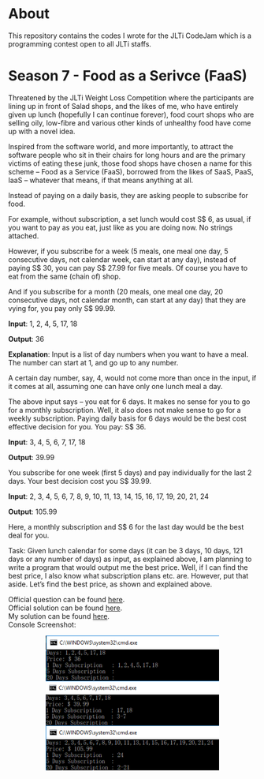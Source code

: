 # About
This repository contains the codes I wrote for the JLTi CodeJam which is a programming contest open to all JLTi staffs.

# Season 7 - Food as a Serivce (FaaS)

Threatened by the JLTi Weight Loss Competition where the participants are lining up in front of Salad shops, and the likes of me, who have entirely given up lunch (hopefully I can continue forever), food court shops who are selling oily, low-fibre and various other kinds of unhealthy food have come up with a novel idea.

Inspired from the software world, and more importantly, to attract the software people who sit in their chairs for long hours and are the primary victims of eating these junk, those food shops have chosen a name for this scheme – Food as a Service (FaaS), borrowed from the likes of SaaS, PaaS, IaaS – whatever that means, if that means anything at all.

Instead of paying on a daily basis, they are asking people to subscribe for food.

For example, without subscription, a set lunch would cost S$ 6, as usual, if you want to pay as you eat, just like as you are doing now. No strings attached.

However, if you subscribe for a week (5 meals, one meal one day, 5 consecutive days, not calendar week, can start at any day), instead of paying S$ 30, you can pay S$ 27.99 for five meals. Of course you have to eat from the same (chain of) shop.

And if you subscribe for a month (20 meals, one meal one day, 20 consecutive days, not calendar month, can start at any day) that they are vying for, you pay only S$ 99.99.

**Input**: 1, 2, 4, 5, 17, 18

**Output**: 36

**Explanation**: Input is a list of day numbers when you want to have a meal. The number can start at 1, and go up to any number.

A certain day number, say, 4, would not come more than once in the input, if it comes at all, assuming one can have only one lunch meal a day.

The above input says – you eat for 6 days. It makes no sense for you to go for a monthly subscription. Well, it also does not make sense to go for a weekly subscription. Paying daily basis for 6 days would be the best cost effective decision for you. You pay: S$ 36.

**Input**: 3, 4, 5, 6, 7, 17, 18

**Output**: 39.99

You subscribe for one week (first 5 days) and pay individually for the last 2 days. Your best decision cost you S$ 39.99.

**Input**: 2, 3, 4, 5, 6, 7, 8, 9, 10, 11, 13, 14, 15, 16, 17, 19, 20, 21, 24

**Output**: 105.99

Here, a monthly subscription and S$ 6 for the last day would be the best deal for you.

Task: Given lunch calendar for some days (it can be 3 days, 10 days, 121 days or any number of days) as input, as explained above, I am planning to write a program that would output me the best price. Well, if I can find the best price, I also know what subscription plans etc. are. However, put that aside. Let’s find the best price, as shown and explained above.

Official question can be found [here](https://gopalcdas.wordpress.com/2017/08/05/faas/).   
Official solution can be found [here](https://gopalcdas.wordpress.com/2017/09/16/solution-faas/).  
My solution can be found [here](https://github.com/woo-chia-wei/jlti-code-jam/blob/master/CodeJam_07_FaaS/Program.cs).  
Console Screenshot:

<p align="center"> 
  <img src="https://github.com/woo-chia-wei/jlti-code-jam/blob/master/Public/images/faas_01.png" 
       width="70%" height="70%">
</p>
